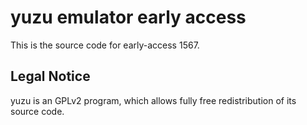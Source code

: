 yuzu emulator early access
=============

This is the source code for early-access 1567.

## Legal Notice

yuzu is an GPLv2 program, which allows fully free redistribution of its source code.